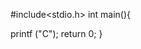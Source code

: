 #include<stdio.h>
int main(){





 





































































   printf ("C");
   return 0;
}
